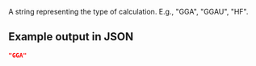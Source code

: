 A string representing the type of calculation. E.g., "GGA", "GGAU", "HF".

## Example output in JSON

```json
"GGA"
```